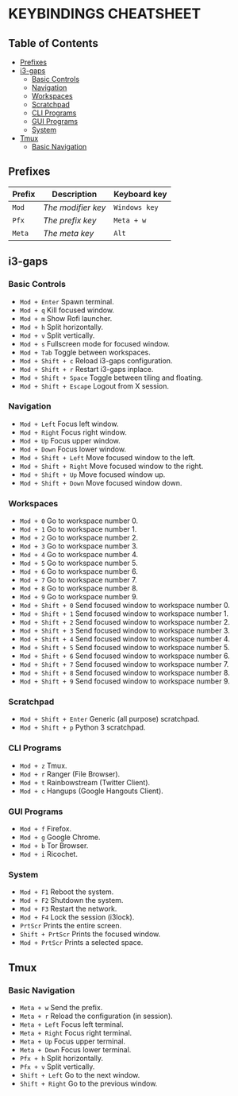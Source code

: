 # KEYBINDINGS CHEATSHEET


## Table of Contents

 - [Prefixes](#prefixes)
 - [i3-gaps](#i3-gaps)
   - [Basic Controls](#basic-controls)
   - [Navigation](#navigation)
   - [Workspaces](#workspaces)
   - [Scratchpad](#scratchpad)
   - [CLI Programs](#cli-programs)
   - [GUI Programs](#gui-programs)
   - [System](#system)
 - [Tmux](#tmux)
   - [Basic Navigation](#basic-navigation)


## Prefixes

Prefix | Description | Keyboard key
-------|-------------|----
`Mod` | _The modifier key_ | `Windows key`
`Pfx` | _The prefix key_ | `Meta + w`
`Meta` | _The meta key_ | `Alt`


## i3-gaps

### Basic Controls

 - `Mod + Enter` Spawn terminal.
 - `Mod + q` Kill focused window.
 - `Mod + m` Show Rofi launcher.
 - `Mod + h` Split horizontally.
 - `Mod + v` Split vertically.
 - `Mod + s` Fullscreen mode for focused window.
 - `Mod + Tab` Toggle between workspaces.
 - `Mod + Shift + c` Reload i3-gaps configuration.
 - `Mod + Shift + r` Restart i3-gaps inplace.
 - `Mod + Shift + Space` Toggle between tiling and floating.
 - `Mod + Shift + Escape` Logout from X session.

### Navigation

 - `Mod + Left` Focus left window.
 - `Mod + Right` Focus right window.
 - `Mod + Up` Focus upper window.
 - `Mod + Down` Focus lower window.
 - `Mod + Shift + Left` Move focused window to the left.
 - `Mod + Shift + Right` Move focused window to the right.
 - `Mod + Shift + Up` Move focused window up.
 - `Mod + Shift + Down` Move focused window down.

### Workspaces

 - `Mod + 0` Go to workspace number 0.
 - `Mod + 1` Go to workspace number 1.
 - `Mod + 2` Go to workspace number 2.
 - `Mod + 3` Go to workspace number 3.
 - `Mod + 4` Go to workspace number 4.
 - `Mod + 5` Go to workspace number 5.
 - `Mod + 6` Go to workspace number 6.
 - `Mod + 7` Go to workspace number 7.
 - `Mod + 8` Go to workspace number 8.
 - `Mod + 9` Go to workspace number 9.
 - `Mod + Shift + 0` Send focused window to workspace number 0.
 - `Mod + Shift + 1` Send focused window to workspace number 1.
 - `Mod + Shift + 2` Send focused window to workspace number 2.
 - `Mod + Shift + 3` Send focused window to workspace number 3.
 - `Mod + Shift + 4` Send focused window to workspace number 4.
 - `Mod + Shift + 5` Send focused window to workspace number 5.
 - `Mod + Shift + 6` Send focused window to workspace number 6.
 - `Mod + Shift + 7` Send focused window to workspace number 7.
 - `Mod + Shift + 8` Send focused window to workspace number 8.
 - `Mod + Shift + 9` Send focused window to workspace number 9.

### Scratchpad

 - `Mod + Shift + Enter` Generic (all purpose) scratchpad.
 - `Mod + Shift + p` Python 3 scratchpad.

### CLI Programs

 - `Mod + z` Tmux.
 - `Mod + r` Ranger (File Browser).
 - `Mod + t` Rainbowstream (Twitter Client).
 - `Mod + c` Hangups (Google Hangouts Client).

### GUI Programs

 - `Mod + f` Firefox.
 - `Mod + g` Google Chrome.
 - `Mod + b` Tor Browser.
 - `Mod + i` Ricochet.

### System

 - `Mod + F1` Reboot the system.
 - `Mod + F2` Shutdown the system.
 - `Mod + F3` Restart the network.
 - `Mod + F4` Lock the session (i3lock).
 - `PrtScr` Prints the entire screen.
 - `Shift + PrtScr` Prints the focused window.
 - `Mod + PrtScr` Prints a selected space.


## Tmux

### Basic Navigation

 - `Meta + w` Send the prefix.
 - `Meta + r` Reload the configuration (in session).
 - `Meta + Left` Focus left terminal.
 - `Meta + Right` Focus right terminal.
 - `Meta + Up` Focus upper terminal.
 - `Meta + Down` Focus lower terminal.
 - `Pfx + h` Split horizontally.
 - `Pfx + v` Split vertically.
 - `Shift + Left` Go to the next window.
 - `Shift + Right` Go to the previous window.
